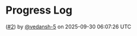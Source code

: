 # Progress Log

 ([#2](https://github.com/vedansh-5/TicTacToe/pull/2)) by [@vedansh-5](https://github.com/vedansh-5) on 2025-09-30 06:07:26 UTC

